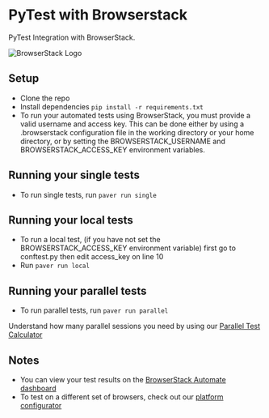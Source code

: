 # PyTest with Browserstack

PyTest Integration with BrowserStack.

![BrowserStack Logo](https://d98b8t1nnulk5.cloudfront.net/production/images/layout/logo-header.png?1469004780)

## Setup

* Clone the repo
* Install dependencies `pip install -r requirements.txt`
* To run your automated tests using BrowserStack, you must provide a valid username and access key. This can be done either by using a .browserstack configuration file in the working directory or your home directory, or by setting the BROWSERSTACK_USERNAME and BROWSERSTACK_ACCESS_KEY environment variables.

## Running your single tests
* To run single tests, run `paver run single`

## Running your local tests
* To run a local test, (if you have not set the BROWSERSTACK_ACCESS_KEY environment variable) first go to conftest.py then edit access_key on line 10
* Run `paver run local`

## Running your parallel tests
* To run parallel tests, run `paver run parallel`

 Understand how many parallel sessions you need by using our [Parallel Test Calculator](https://www.browserstack.com/automate/parallel-calculator?ref=github)

## Notes
* You can view your test results on the [BrowserStack Automate dashboard](https://www.browserstack.com/automate)
* To test on a different set of browsers, check out our [platform configurator](https://www.browserstack.com/automate/python#setting-os-and-browser)
